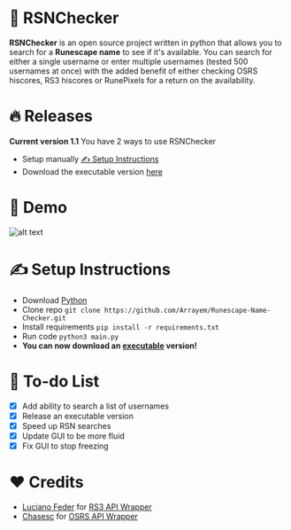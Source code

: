 # 🔎 RSNChecker
<strong>RSNChecker</strong> is an open source project written in python that allows you to search for a <strong>Runescape name</strong> to see if it's available. You can search for either a single username or enter multiple usernames (tested 500 usernames at once) with the added benefit of either checking OSRS hiscores, RS3 hiscores or RunePixels for a return on the availability. <br />

# 🔥 Releases
**Current version 1.1**
You have 2 ways to use RSNChecker
+ Setup manually [✍️ Setup Instructions](#✍️-Setup-Instructions)
+ Download the executable version [here](https://github.com/aellas/Runescape-Name-Checker/releases/tag/1.1) <br />

# 🧭 Demo
![alt text](https://github.com/Arrayem/Runescape-Name-Checker/blob/main/images/gif.gif) 

# ✍️ Setup Instructions
+ Download [Python](https://www.python.org/)
+ Clone repo `git clone https://github.com/Arrayem/Runescape-Name-Checker.git`
+ Install requirements `pip install -r requirements.txt`
+ Run code `python3 main.py` <br />
+ **You can now download an [executable](https://github.com/Arrayem/RSNChecker/releases/download/Latest/RSNChecker.exe) version!**

# 📖 To-do List
- [x] Add ability to search a list of usernames
- [x] Release an executable version
- [x] Speed up RSN searches
- [x] Update GUI to be more fluid
- [x] Fix GUI to stop freezing

# ❤️ Credits
+ [Luciano Feder](https://github.com/lucianofeder) for [RS3 API Wrapper](https://github.com/lucianofeder/runescape3-api-wrapper)
+ [Chasesc](https://github.com/Chasesc) for [OSRS API Wrapper](https://github.com/Chasesc/OSRS-API-Wrapper)


